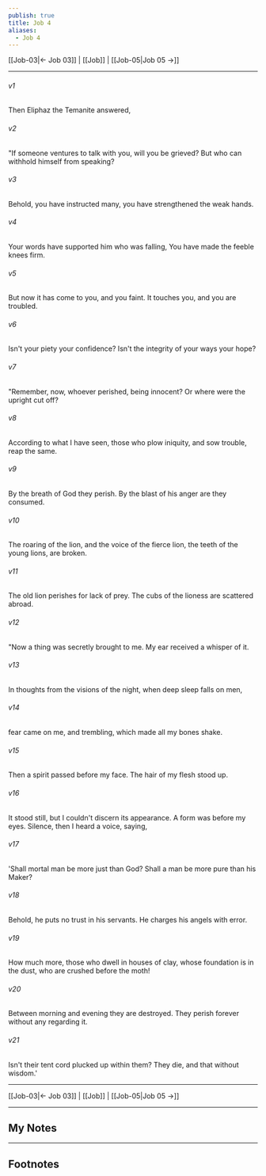 ```yaml
---
publish: true
title: Job 4
aliases:
  - Job 4
---
```


[[Job-03|← Job 03]] | [[Job]] | [[Job-05|Job 05 →]]
***



###### v1 
Then Eliphaz the Temanite answered, 

###### v2 
"If someone ventures to talk with you, will you be grieved? But who can withhold himself from speaking? 

###### v3 
Behold, you have instructed many, you have strengthened the weak hands. 

###### v4 
Your words have supported him who was falling, You have made the feeble knees firm. 

###### v5 
But now it has come to you, and you faint. It touches you, and you are troubled. 

###### v6 
Isn't your piety your confidence? Isn't the integrity of your ways your hope? 

###### v7 
"Remember, now, whoever perished, being innocent? Or where were the upright cut off? 

###### v8 
According to what I have seen, those who plow iniquity, and sow trouble, reap the same. 

###### v9 
By the breath of God they perish. By the blast of his anger are they consumed. 

###### v10 
The roaring of the lion, and the voice of the fierce lion, the teeth of the young lions, are broken. 

###### v11 
The old lion perishes for lack of prey. The cubs of the lioness are scattered abroad. 

###### v12 
"Now a thing was secretly brought to me. My ear received a whisper of it. 

###### v13 
In thoughts from the visions of the night, when deep sleep falls on men, 

###### v14 
fear came on me, and trembling, which made all my bones shake. 

###### v15 
Then a spirit passed before my face. The hair of my flesh stood up. 

###### v16 
It stood still, but I couldn't discern its appearance. A form was before my eyes. Silence, then I heard a voice, saying, 

###### v17 
'Shall mortal man be more just than God? Shall a man be more pure than his Maker? 

###### v18 
Behold, he puts no trust in his servants. He charges his angels with error. 

###### v19 
How much more, those who dwell in houses of clay, whose foundation is in the dust, who are crushed before the moth! 

###### v20 
Between morning and evening they are destroyed. They perish forever without any regarding it. 

###### v21 
Isn't their tent cord plucked up within them? They die, and that without wisdom.'

***
[[Job-03|← Job 03]] | [[Job]] | [[Job-05|Job 05 →]]

---
## My Notes

---
## Footnotes